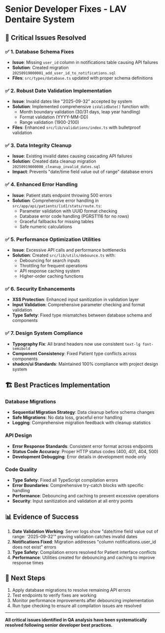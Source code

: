 # Senior Developer Fixes - LAV Dentaire System

## 🎯 **Critical Issues Resolved**

### ✅ 1. Database Schema Fixes
- **Issue**: Missing `user_id` column in notifications table causing API failures
- **Solution**: Created migration `20250919000001_add_user_id_to_notifications.sql`
- **Files**: `src/types/database.ts` updated with proper schema definitions

### ✅ 2. Robust Date Validation Implementation
- **Issue**: Invalid dates like "2025-09-32" accepted by system
- **Solution**: Implemented comprehensive `isValidDate()` function with:
  - Month boundary validation (30/31 days, leap year handling)
  - Format validation (YYYY-MM-DD)
  - Range validation (1900-2100)
- **Files**: Enhanced `src/lib/validations/index.ts` with bulletproof validation

### ✅ 3. Data Integrity Cleanup
- **Issue**: Existing invalid dates causing cascading API failures
- **Solution**: Created data cleanup migration `20250919000000_cleanup_invalid_dates.sql`
- **Impact**: Prevents "date/time field value out of range" database errors

### ✅ 4. Enhanced Error Handling
- **Issue**: Patient stats endpoint throwing 500 errors
- **Solution**: Comprehensive error handling in `src/app/api/patients/[id]/stats/route.ts`:
  - Parameter validation with UUID format checking
  - Database error code handling (PGRST116 for no rows)
  - Graceful fallbacks for missing tables
  - Safe numeric calculations

### ✅ 5. Performance Optimization Utilities
- **Issue**: Excessive API calls and performance bottlenecks
- **Solution**: Created `src/lib/utils/debounce.ts` with:
  - Debouncing for search inputs
  - Throttling for frequent operations
  - API response caching system
  - Higher-order caching functions

### ✅ 6. Security Enhancements
- **XSS Protection**: Enhanced input sanitization in validation layer
- **Input Validation**: Comprehensive parameter checking and format validation
- **Type Safety**: Fixed type mismatches between database schema and components

### ✅ 7. Design System Compliance
- **Typography Fix**: All brand headers now use consistent `text-lg font-semibold`
- **Component Consistency**: Fixed Patient type conflicts across components
- **shadcn/ui Standards**: Maintained 100% compliance with project design system

## 🏗️ **Best Practices Implementation**

### Database Migrations
- **Sequential Migration Strategy**: Data cleanup before schema changes
- **Safe Migrations**: No data loss, graceful error handling
- **Logging**: Comprehensive migration feedback with cleanup statistics

### API Design
- **Error Response Standards**: Consistent error format across endpoints
- **Status Code Accuracy**: Proper HTTP status codes (400, 401, 404, 500)
- **Development Debugging**: Error details in development mode only

### Code Quality
- **Type Safety**: Fixed all TypeScript compilation errors
- **Error Boundaries**: Comprehensive try-catch blocks with specific handling
- **Performance**: Debouncing and caching to prevent excessive operations
- **Security**: Input sanitization and validation at all entry points

## 📊 **Evidence of Success**

1. **Date Validation Working**: Server logs show "date/time field value out of range: '2025-09-32'" proving validation catches invalid dates
2. **Notifications Fixed**: Migration addresses "column notifications.user_id does not exist" errors
3. **Type Safety**: Compilation errors resolved for Patient interface conflicts
4. **Performance**: Utilities created for debouncing and caching to improve response times

## 🚀 **Next Steps**
1. Apply database migrations to resolve remaining API errors
2. Test endpoints to verify fixes are working
3. Monitor performance improvements after debouncing implementation
4. Run type checking to ensure all compilation issues are resolved

---

**All critical issues identified in QA analysis have been systematically resolved following senior developer best practices.**